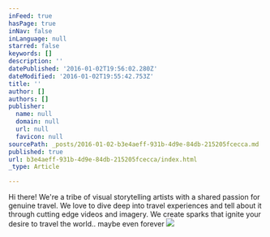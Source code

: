 ```yaml
---
inFeed: true
hasPage: true
inNav: false
inLanguage: null
starred: false
keywords: []
description: ''
datePublished: '2016-01-02T19:56:02.280Z'
dateModified: '2016-01-02T19:55:42.753Z'
title: ''
author: []
authors: []
publisher:
  name: null
  domain: null
  url: null
  favicon: null
sourcePath: _posts/2016-01-02-b3e4aeff-931b-4d9e-84db-215205fcecca.md
published: true
url: b3e4aeff-931b-4d9e-84db-215205fcecca/index.html
_type: Article

---
```

Hi there! We're a tribe of visual storytelling artists with a shared passion for genuine travel. We love to dive deep into travel experiences and tell about it through cutting edge videos and imagery. We create sparks that ignite your desire to travel the world.. maybe even forever
![](https://the-grid-user-content.s3-us-west-2.amazonaws.com/8828aa43-cc31-4445-9b53-85186164fa8d.JPG)